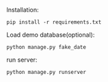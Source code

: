 Installation:
```angular2html
pip install -r requirements.txt
```
Load demo database(optional):
```angular2html
python manage.py fake_date
```
run server:
```angular2html
python manage.py runserver
```